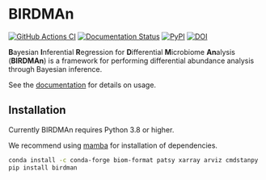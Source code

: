 # BIRDMAn

[![GitHub Actions CI](https://github.com/biocore/birdman/workflows/BIRDMAn%20CI/badge.svg)](https://github.com/biocore/BIRDMAn/actions)
[![Documentation Status](https://readthedocs.org/projects/birdman/badge/?version=stable)](https://birdman.readthedocs.io/en/stable/?badge=stable)
[![PyPI](https://img.shields.io/pypi/v/birdman.svg)](https://pypi.org/project/birdman)
[![DOI](https://zenodo.org/badge/312046610.svg)](https://zenodo.org/badge/latestdoi/312046610)

**B**ayesian **I**nferential **R**egression for **D**ifferential **M**icrobiome **An**alysis (**BIRDMAn**) is a framework for performing differential abundance analysis through Bayesian inference.

See the [documentation](https://birdman.readthedocs.io/en/stable/?badge=stable) for details on usage.

## Installation

Currently BIRDMAn requires Python 3.8 or higher.

We recommend using [mamba](https://github.com/mamba-org/mamba) for installation of dependencies.

```bash
conda install -c conda-forge biom-format patsy xarray arviz cmdstanpy
pip install birdman
```
